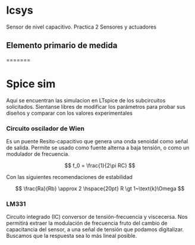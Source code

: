 # lcsys
Sensor de nivel capacitivo. Practica 2 Sensores y actuadores



## Elemento primario de medida
=======


# Spice sim 

Aquí se encuentran las simulacion en LTspice de los subcircuitos solicitados. Sientanse libres de modificar los parámetros para probar sus diseños y comparar con los valores experimentales 

### Circuito oscilador de Wien 
Es un puente Resito-capacitivo que genera una onda senoidal como señal de salida. Permite se usado como fuente alterna a baja tensión, o como un modulador de frecuencia. 

$$
    f_0 = \frac{1}{2\pi RC}
$$

Con las siguientes recomendaciones de estabilidad 

$$
    \frac{Ra}{Rb} \approx 2 \hspace{20pt} R \gt 1~\text{k}\Omega 
$$

### LM331 
Circuito integrado (IC) conversor de tensión-frecuencia y viscecersa. Nos permitirá extraer la modulación de frecuencia fruto del cambio de capacitancia del sensor, a una señal de tensión que podamos digitalizar. Buscamos que la respuesta sea lo más lineal posible. 


 
